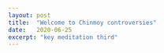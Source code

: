 ```yaml
---
layout: post
title:  "Welcome to Chinmoy controversies"
date:   2020-06-25
excerpt: "key meditation third"
---
```

